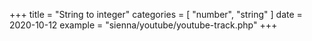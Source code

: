 +++
title = "String to integer"
categories = [ "number", "string" ]
date = 2020-10-12
example = "sienna/youtube/youtube-track.php"
+++
